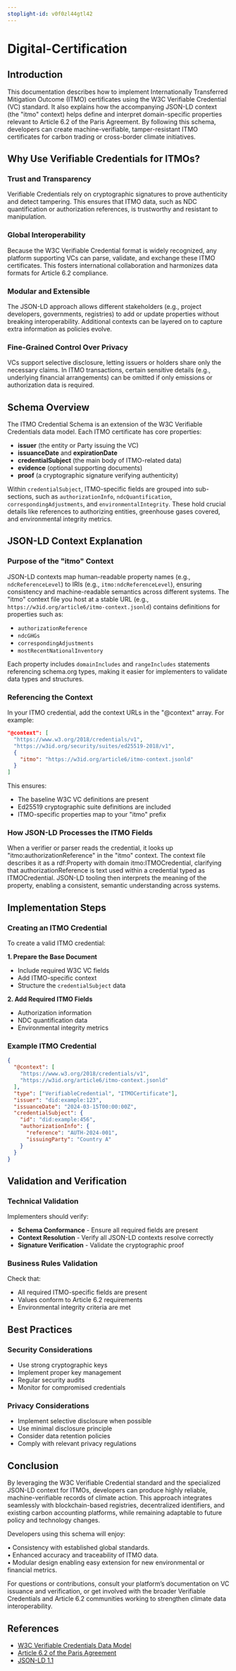 ```yaml
---
stoplight-id: v0f0zl44gtl42
---
```


# Digital-Certification

## Introduction

This documentation describes how to implement Internationally Transferred Mitigation Outcome (ITMO) certificates using the W3C Verifiable Credential (VC) standard. It also explains how the accompanying JSON-LD context (the "itmo" context) helps define and interpret domain-specific properties relevant to Article 6.2 of the Paris Agreement. By following this schema, developers can create machine-verifiable, tamper-resistant ITMO certificates for carbon trading or cross-border climate initiatives.

## Why Use Verifiable Credentials for ITMOs?

### Trust and Transparency
Verifiable Credentials rely on cryptographic signatures to prove authenticity and detect tampering. This ensures that ITMO data, such as NDC quantification or authorization references, is trustworthy and resistant to manipulation.

### Global Interoperability
Because the W3C Verifiable Credential format is widely recognized, any platform supporting VCs can parse, validate, and exchange these ITMO certificates. This fosters international collaboration and harmonizes data formats for Article 6.2 compliance.

### Modular and Extensible
The JSON-LD approach allows different stakeholders (e.g., project developers, governments, registries) to add or update properties without breaking interoperability. Additional contexts can be layered on to capture extra information as policies evolve.

### Fine-Grained Control Over Privacy
VCs support selective disclosure, letting issuers or holders share only the necessary claims. In ITMO transactions, certain sensitive details (e.g., underlying financial arrangements) can be omitted if only emissions or authorization data is required.

## Schema Overview

The ITMO Credential Schema is an extension of the W3C Verifiable Credentials data model. Each ITMO certificate has core properties:

* **issuer** (the entity or Party issuing the VC)
* **issuanceDate** and **expirationDate**
* **credentialSubject** (the main body of ITMO-related data)
* **evidence** (optional supporting documents)
* **proof** (a cryptographic signature verifying authenticity)

Within `credentialSubject`, ITMO-specific fields are grouped into sub-sections, such as `authorizationInfo`, `ndcQuantification`, `correspondingAdjustments`, and `environmentalIntegrity`. These hold crucial details like references to authorizing entities, greenhouse gases covered, and environmental integrity metrics.

## JSON-LD Context Explanation

### Purpose of the "itmo" Context

JSON-LD contexts map human-readable property names (e.g., `ndcReferenceLevel`) to IRIs (e.g., `itmo:ndcReferenceLevel`), ensuring consistency and machine-readable semantics across different systems. The "itmo" context file you host at a stable URL (e.g., `https://w3id.org/article6/itmo-context.jsonld`) contains definitions for properties such as:

* `authorizationReference`
* `ndcGHGs`
* `correspondingAdjustments`
* `mostRecentNationalInventory`

Each property includes `domainIncludes` and `rangeIncludes` statements referencing schema.org types, making it easier for implementers to validate data types and structures.

### Referencing the Context

In your ITMO credential, add the context URLs in the "@context" array. For example:

``` json
"@context": [
  "https://www.w3.org/2018/credentials/v1",
  "https://w3id.org/security/suites/ed25519-2018/v1",
  {
    "itmo": "https://w3id.org/article6/itmo-context.jsonld"
  }
]
```

This ensures:

* The baseline W3C VC definitions are present
* Ed25519 cryptographic suite definitions are included
* ITMO-specific properties map to your "itmo" prefix

### How JSON-LD Processes the ITMO Fields

When a verifier or parser reads the credential, it looks up "itmo:authorizationReference" in the "itmo" context. The context file describes it as a rdf:Property with domain itmo:ITMOCredential, clarifying that authorizationReference is text used within a credential typed as ITMOCredential. JSON-LD tooling then interprets the meaning of the property, enabling a consistent, semantic understanding across systems.

## Implementation Steps

### Creating an ITMO Credential

To create a valid ITMO credential:

**1. Prepare the Base Document**
* Include required W3C VC fields
* Add ITMO-specific context
* Structure the `credentialSubject` data

**2. Add Required ITMO Fields**
* Authorization information
* NDC quantification data
* Environmental integrity metrics

### Example ITMO Credential

``` json
{
  "@context": [
    "https://www.w3.org/2018/credentials/v1",
    "https://w3id.org/article6/itmo-context.jsonld"
  ],
  "type": ["VerifiableCredential", "ITMOCertificate"],
  "issuer": "did:example:123",
  "issuanceDate": "2024-03-15T00:00:00Z",
  "credentialSubject": {
    "id": "did:example:456",
    "authorizationInfo": {
      "reference": "AUTH-2024-001",
      "issuingParty": "Country A"
    }
  }
}
```

## Validation and Verification

### Technical Validation

Implementers should verify:

* **Schema Conformance** - Ensure all required fields are present
* **Context Resolution** - Verify all JSON-LD contexts resolve correctly
* **Signature Verification** - Validate the cryptographic proof

### Business Rules Validation

Check that:

* All required ITMO-specific fields are present
* Values conform to Article 6.2 requirements
* Environmental integrity criteria are met

## Best Practices

### Security Considerations

* Use strong cryptographic keys
* Implement proper key management
* Regular security audits
* Monitor for compromised credentials

### Privacy Considerations

* Implement selective disclosure when possible
* Use minimal disclosure principle
* Consider data retention policies
* Comply with relevant privacy regulations

## Conclusion

By leveraging the W3C Verifiable Credential standard and the specialized JSON-LD context for ITMOs, developers can produce highly reliable, machine-verifiable records of climate action. This approach integrates seamlessly with blockchain-based registries, decentralized identifiers, and existing carbon accounting platforms, while remaining adaptable to future policy and technology changes.

Developers using this schema will enjoy:

• Consistency with established global standards.  
• Enhanced accuracy and traceability of ITMO data.  
• Modular design enabling easy extension for new environmental or financial metrics.  

For questions or contributions, consult your platform’s documentation on VC issuance and verification, or get involved with the broader Verifiable Credentials and Article 6.2 communities working to strengthen climate data interoperability.

## References

* [W3C Verifiable Credentials Data Model](https://www.w3.org/TR/vc-data-model/)
* [Article 6.2 of the Paris Agreement](https://unfccc.int/process/the-paris-agreement/cooperative-implementation)
* [JSON-LD 1.1](https://www.w3.org/TR/json-ld11/)


